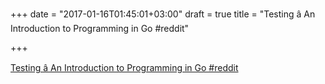 +++
date = "2017-01-16T01:45:01+03:00"
draft = true
title = "Testing â An Introduction to Programming in Go  #reddit"

+++

<p><a href="https://t.co/5ciWdwJVII">Testing â An Introduction to Programming in Go  #reddit</a></p>
